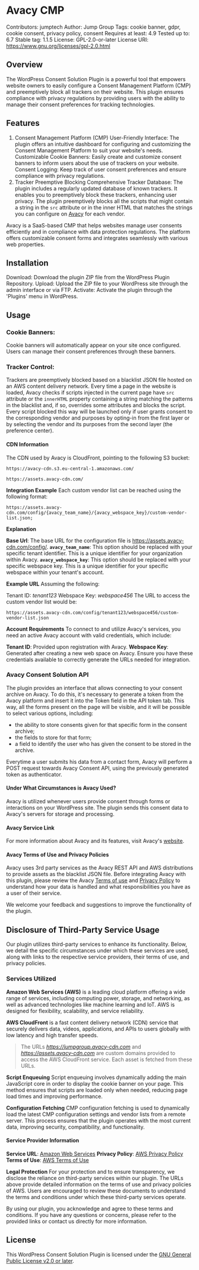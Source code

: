 # Avacy CMP

Contributors: jumptech
Author: Jump Group
Tags: cookie banner, gdpr, cookie consent, privacy policy, consent
Requires at least: 4.9
Tested up to: 6.7
Stable tag: 1.1.5
License: GPL-2.0-or-later
License URI: https://www.gnu.org/licenses/gpl-2.0.html

## Overview

The WordPress Consent Solution Plugin is a powerful tool that empowers website owners to easily configure a Consent Management Platform (CMP) and preemptively block all trackers on their website. This plugin ensures compliance with privacy regulations by providing users with the ability to manage their consent preferences for tracking technologies.

## Features

1. Consent Management Platform (CMP)
   User-Friendly Interface: The plugin offers an intuitive dashboard for configuring and customizing the Consent Management Platform to suit your website's needs.
   Customizable Cookie Banners: Easily create and customize consent banners to inform users about the use of trackers on your website.
   Consent Logging: Keep track of user consent preferences and ensure compliance with privacy regulations.
2. Tracker Preemptive Blocking
   Comprehensive Tracker Database: The plugin includes a regularly updated database of known trackers. It enables you to preemptively block these trackers, enhancing user privacy.
   The plugin preemptively blocks all the scripts that might contain a string in the `src` attribute or in the inner HTML that matches the strings you can configure on [Avacy](https://avacy.eu) for each vendor.

Avacy is a SaaS-based CMP that helps websites manage user consents efficiently and in compliance with data protection regulations. The platform offers customizable consent forms and integrates seamlessly with various web properties.

## Installation

Download: Download the plugin ZIP file from the WordPress Plugin Repository.
Upload: Upload the ZIP file to your WordPress site through the admin interface or via FTP.
Activate: Activate the plugin through the 'Plugins' menu in WordPress.

## Usage

### Cookie Banners:

Cookie banners will automatically appear on your site once configured.
Users can manage their consent preferences through these banners.

### Tracker Control:

Trackers are preemptively blocked based on a blacklist JSON file hosted on an AWS content delivery network.
Every time a page in the website is loaded, Avacy checks if scripts injected in the current page have `src` attribute or the `innerHTML` property containing a string matching the patterns in the blacklist and, if so, overrides some attributes and blocks the script.
Every script blocked this way will be launched only if user grants consent to the corresponding vendor and purposes by opting-in from the first layer or by selecting the vendor and its purposes from the second layer (the preference center).

#### CDN Information

The CDN used by Avacy is CloudFront, pointing to the following S3 bucket:

`https://avacy-cdn.s3.eu-central-1.amazonaws.com/`

`https://assets.avacy-cdn.com/`

**Integration Example**
Each custom vendor list can be reached using the following format:

`https://assets.avacy-cdn.com/config/{avacy_team_name}/{avacy_webspace_key}/custom-vendor-list.json;`

**Explanation**

**Base Url**: The base URL for the configuration file is https://assets.avacy-cdn.com/config/.
**`avacy_team_name`**: This option should be replaced with your specific tenant identifier. This is a unique identifier for your organization within Avacy.
**`avacy_webspace_key`**: This option should be replaced with your specific webspace key. This is a unique identifier for your specific webspace within your tenant's account.

**Example URL**
Assuming the following:

Tenant ID: _tenant123_
Webspace Key: _webspace456_
The URL to access the custom vendor list would be:

`https://assets.avacy-cdn.com/config/tenant123/webspace456/custom-vendor-list.json`

**Account Requirements**
To connect to and utilize Avacy's services, you need an active Avacy account with valid credentials, which include:

**Tenant ID**: Provided upon registration with Avacy.
**Webspace Key**: Generated after creating a new web space on Avacy.
Ensure you have these credentials available to correctly generate the URLs needed for integration.

### Avacy Consent Solution API

The plugin provides an interface that allows connecting to your consent archive on Avacy. To do this, it's necessary to generate a token from the Avacy platform and insert it into the Token field in the API token tab. This way, all the forms present on the page will be visible, and it will be possible to select various options, including:

- the ability to store consents given for that specific form in the consent archive;
- the fields to store for that form;
- a field to identify the user who has given the consent to be stored in the archive.

Everytime a user submits his data from a contact form, Avacy will perform a POST request towards Avacy Consent API, using the previously generated token as authenticator.

#### Under What Circumstances is Avacy Used?

Avacy is utilized whenever users provide consent through forms or interactions on your WordPress site. The plugin sends this consent data to Avacy's servers for storage and processing.

#### Avacy Service Link

For more information about Avacy and its features, visit Avacy's [website](https://avacysolution.com/).

#### Avacy Terms of Use and Privacy Policies

Avacy uses 3rd party services as the Avacy REST API and AWS distributions to provide assets as the blacklist JSON file.
Before integrating Avacy with this plugin, please review the Avacy [Terms of use](https://avacy.eu/terms-and-conditions) and [Privacy Policy](https://api.avacy.eu/jumpgroup/privacypolicy/14/it) to understand how your data is handled and what responsibilities you have as a user of their service.

We welcome your feedback and suggestions to improve the functionality of the plugin.

## Disclosure of Third-Party Service Usage

Our plugin utilizes third-party services to enhance its functionality. Below, we detail the specific circumstances under which these services are used, along with links to the respective service providers, their terms of use, and privacy policies.

### Services Utilized

**Amazon Web Services (AWS)** is a leading cloud platform offering a wide range of services, including computing power, storage, and networking, as well as advanced technologies like machine learning and IoT. AWS is designed for flexibility, scalability, and service reliability.

**AWS CloudFront** is a fast content delivery network (CDN) service that securely delivers data, videos, applications, and APIs to users globally with low latency and high transfer speeds.

> The URLs *https://jumpgroup.avacy-cdn.com* and *https://assets.avacy-cdn.com* are custom domains provided to access the AWS CloudFront service. Each asset is fetched from these URLs.

**Script Enqueuing**
Script enqueuing involves dynamically adding the main JavaScript core in order to display the cookie banner on your page. This method ensures that scripts are loaded only when needed, reducing page load times and improving performance.

**Configuration Fetching**
CMP configuration fetching is used to dynamically load the latest CMP configuration settings and vendor lists from a remote server. This process ensures that the plugin operates with the most current data, improving security, compatibility, and functionality.

#### Service Provider Information

**Service URL**: [Amazon Web Services](https://aws.amazon.com/)
**Privacy Policy**: [AWS Privacy Policy](https://d1.awsstatic.com/legal/privacypolicy/AWS%20Privacy%20Notice%20-%202024-01-01_IT.pdf)
**Terms of Use**: [AWS Terms of Use](https://aws.amazon.com/it/service-terms/)

**Legal Protection**
For your protection and to ensure transparency, we disclose the reliance on third-party services within our plugin. The URLs above provide detailed information on the terms of use and privacy policies of AWS. Users are encouraged to review these documents to understand the terms and conditions under which these third-party services operate.

By using our plugin, you acknowledge and agree to these terms and conditions. If you have any questions or concerns, please refer to the provided links or contact us directly for more information.

## License

This WordPress Consent Solution Plugin is licensed under the [GNU General Public License v2.0 or later](https://www.gnu.org/licenses/gpl-2.0.html).
